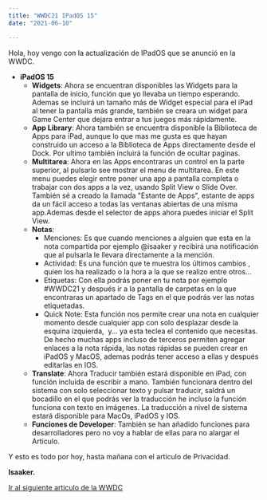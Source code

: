 ```yaml
---
title: "WWDC21 IPadOS 15"
date: "2021-06-10"

---
```


Hola, hoy vengo con la actualización de IPadOS que se anunció en la WWDC.

- **iPadOS 15**
    - **Widgets**: Ahora se encuentran disponibles las Widgets para la pantalla de inicio, función que yo llevaba un tiempo esperando. Ademas se incluirá un tamaño más de Widget especial para el iPad al tener la pantalla más grande, también se creara un widget para Game Center que dejara entrar a tus juegos más rápidamente.
    - **App Library**: Ahora también se encuentra disponible la Biblioteca de Apps para iPad, aunque lo que mas me gusta es que hayan construido un acceso a la Biblioteca de Apps directamente desde el Dock. Por ultimo también incluirá la función de ocultar paginas.
    - **Multitarea**: Ahora en las Apps encontraras un control en la parte superior, al pulsarlo see mostrar el menu de multitarea. En este menu puedes elegir entre poner una app a pantalla completa o trabajar con dos apps a la vez, usando Split View o Slide Over. También sé a creado la llamada "Estante de Apps", estante de apps da un fácil acceso a todas las ventanas abiertas de una misma app.Ademas desde el selector de apps ahora puedes iniciar el Split View.
    - **Notas**:
        - Menciones: Es que cuando menciones a alguien que esta en la nota compartida por ejemplo @isaaker y recibirá una notificación que al pulsarla le llevara directamente a la mención.
        - Actividad: Es una función que te muestra los últimos cambios , quien los ha realizado o la hora a la que se realizo entre otros...
        - Etiquetas: Con ella podrás poner en tu nota por ejemplo #WWDC21 y después ir a la pantalla de carpetas en la que encontraras un apartado de Tags en el que podrás ver las notas etiquetadas.
        - Quick Note: Esta función nos permite crear una nota en cualquier momento desde cualquier app con solo desplazar desde la esquina izquierda,  y... ya esta teclea el contenido que necesitas. De hecho muchas apps incluso de terceros permiten agregar enlaces a la nota rápida, las notas rápidas se pueden crear en iPadOS y MacOS, ademas podrás tener acceso a ellas y después editarlas en IOS.
    - **Translate**: Ahora Traducir también estará disponible en iPad, con función incluida de escribir a mano. También funcionara dentro del sistema con solo seleccionar texto y pulsar traducir, saldrá un bocadillo en el que podrás ver la traducción he incluso la función funciona con texto en imágenes. La traducción a nivel de sistema estará disponible para MacOs, iPadOS y IOS.
    - **Funciones de Developer**: También se han añadido funciones para desarrolladores pero no voy a hablar de ellas para no alargar el Articulo.

Y esto es todo por hoy, hasta mañana con el articulo de Privacidad.

**Isaaker.**

[Ir al siguiente articulo de la WWDC](https://piscinadeentropia.es/wwdc21-privacidad/)

